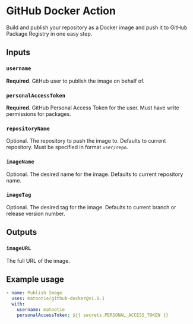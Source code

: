 # GitHub Docker Action

Build and publish your repository as a Docker image and push it to GitHub Package Registry in one easy step.

## Inputs

### `username`

**Required**. GitHub user to publish the image on behalf of.

### `personalAccessToken`

**Required**. GitHub Personal Access Token for the user. Must have write permissions for packages.

### `repositoryName`

Optional. The repository to push the image to. Defaults to current repository. Must be specified in format `user/repo`.

### `imageName`

Optional. The desired name for the image. Defaults to current repository name.

### `imageTag`

Optional. The desired tag for the image. Defaults to current branch or release version number.

## Outputs

### `imageURL`

The full URL of the image.

## Example usage

```yaml
- name: Publish Image
  uses: matootie/github-docker@v1.0.1
  with:
    username: matootie
    personalAccessToken: ${{ secrets.PERSONAL_ACCESS_TOKEN }}
```
